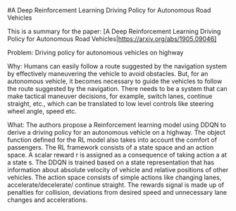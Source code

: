 #A Deep Reinforcement Learning Driving Policy for Autonomous Road Vehicles 

This is a summary for the paper: [A Deep Reinforcement Learning Driving Policy for Autonomous Road Vehicles|https://arxiv.org/abs/1905.09046]


Problem: Driving policy for autonomous vehicles on highway

Why: 
Humans can easily follow a route suggested by the navigation system by effectively maneuvering the vehicle to avoid obstacles.
But, for an autonomous vehicle, it becomes necessary to guide the vehicles to follow the route suggested by the navigation. There needs to be a system that can make tactical maneuver decisions, for example, switch lanes, continue straight, etc.,  which can be translated to low level controls like steering wheel angle, speed etc. 

What:
The authors propose a Reinforcement learning model using DDQN to derive a driving policy for an autonomous vehicle on a highway.  The object function defined for the RL model also takes into account the comfort of passengers. 
The RL framework consists of a state space and an action space. A scalar reward r is assigned as a consequence of taking action a at a state s. The DDQN is trained based on a state representation that has information about absolute velocity of vehicle and relative positions of other vehicles. The action space consists of simple actions like changing lanes, accelerate/decelerate/ continue straight. The rewards signal is made up of penalties for collision, deviations from desired speed and unnecessary lane changes and accelerations.

